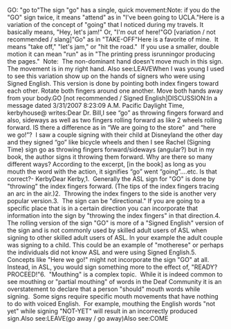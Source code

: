 GO: "go to"The sign "go" has a single, quick
movement:Note: if you do the "GO" sign 
	twice, it means "attend" as in "I've been going to UCLA."Here is a variation of the concept of "going" 
that I noticed during my travels. It basically means, "Hey, let's jam!" Or, 
"I'm out of here!"GO [variation / not recommended / slang]"Go" as in "TAKE-OFF"Here is a favorite of mine.  It means "take off," "let's
jam," or "hit the road."  If you use a smaller, double motion it can mean "run"
as in "The printing press isrunningor producing the
pages."  Note:  The non-dominant hand doesn't move much in this sign. 
The movement is in my right hand. Also see:LEAVEWhen I was young I used to see this variation show up on the hands of signers 
who were using Signed English. This version is done by pointing both index 
	fingers toward each other. Rotate both fingers around one another. Move both 
	hands away from your body.GO [not recommended / Signed English]DISCUSSION:In a message dated 
3/31/2007 8:23:09 A.M. Pacific Daylight Time, kerbyhouse@ 
writes:Dear Dr. Bill,I see “go” as throwing fingers forward and 
also, sideways as well as two fingers rolling forward as like 2 wheels rolling 
forward. IS there a difference as in “We are going to the store”  and “here we 
go!”?  I saw a couple signing with their child at Disneyland the other day and 
they signed “go” like bicycle wheels and then I see Rachel (Signing Time) sign 
go as throwing fingers forward/sideways (angular?) but in my book, the author signs it 
throwing them forward. Why are there so many different ways? According to the 
excerpt, [in the book] as long as you mouth the word with the action, it signifies “go” went 
“going”….etc. Is that correct?- KerbyDear Kerby,1.  Generally the ASL sign for "GO" is done by "throwing" the index fingers forward. 
(The tips of the index fingers tracing an arc in the air.)2.  Throwing the index fingers to the side is another very popular version.3.  The sign can be "directional." If you are going to a specific place that is in a certain direction you can 
incorporate that information into the sign by "throwing the index fingers" in 
that direction.4.  The rolling version of the sign "GO" is more of a "Signed English" 
version of the sign and is not commonly used by skilled adult users of ASL when 
signing to other skilled adult users of ASL. In your example the adult couple 
was signing to a child. This could be an example of "motherese" or perhaps the 
individuals did not know ASL and were using Signed English.5.  Concepts like "Here we go!" might not incorporate the sign "GO" at all.  
Instead, in ASL, you would sign something more to the effect of, "READY?  
PROCEED!"6.  "Mouthing" is a complex topic.  While it is indeed common to see mouthing or 
"partial mouthing" of words in the Deaf Community it is an overstatement to 
declare that a person "should" mouth words while signing.  Some signs require 
specific mouth movements that have nothing to do with voiced English.  For 
example, mouthing the English words "not yet" while signing "NOT-YET" will 
result in an incorrectly produced sign.Also see:LEAVE(go 
away / go away)Also see:COME